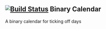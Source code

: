[![Build Status](https://travis-ci.org/dovys/binary_calendar.svg?branch=master)](https://travis-ci.org/dovys/binary_calendar)
Binary Calendar
----

A binary calendar for ticking off days
